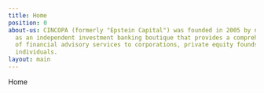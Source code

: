 ```yaml
---
title: Home
position: 0
about-us: CINCOPA (formerly "Epstein Capital") was founded in 2005 by near Nir Epstein
  as an independent investment banking boutique that provides a comprehensive suite
  of financial advisory services to corporations, private equity founds and high net-worth
  individuals.
layout: main
---
```


Home